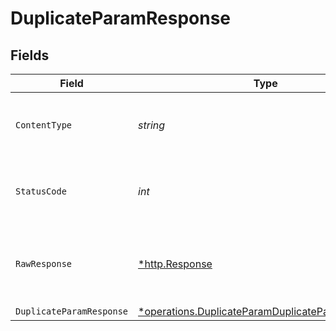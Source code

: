 # DuplicateParamResponse


## Fields

| Field                                                                                                                      | Type                                                                                                                       | Required                                                                                                                   | Description                                                                                                                |
| -------------------------------------------------------------------------------------------------------------------------- | -------------------------------------------------------------------------------------------------------------------------- | -------------------------------------------------------------------------------------------------------------------------- | -------------------------------------------------------------------------------------------------------------------------- |
| `ContentType`                                                                                                              | *string*                                                                                                                   | :heavy_check_mark:                                                                                                         | HTTP response content type for this operation                                                                              |
| `StatusCode`                                                                                                               | *int*                                                                                                                      | :heavy_check_mark:                                                                                                         | HTTP response status code for this operation                                                                               |
| `RawResponse`                                                                                                              | [*http.Response](https://pkg.go.dev/net/http#Response)                                                                     | :heavy_minus_sign:                                                                                                         | Raw HTTP response; suitable for custom response parsing                                                                    |
| `DuplicateParamResponse`                                                                                                   | [*operations.DuplicateParamDuplicateParamResponse](../../../pkg/models/operations/duplicateparamduplicateparamresponse.md) | :heavy_minus_sign:                                                                                                         | OK                                                                                                                         |
